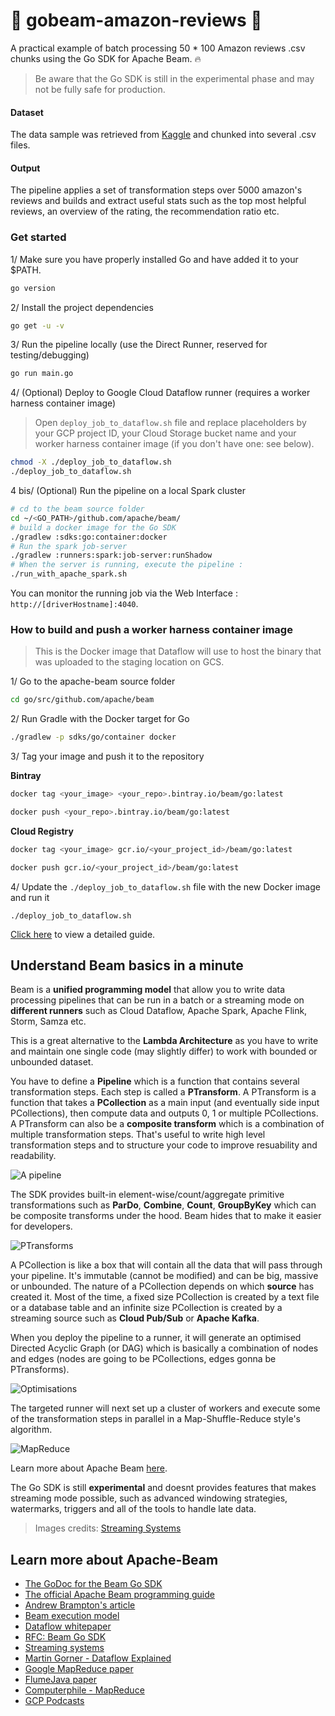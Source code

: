 # :eyes: gobeam-amazon-reviews :eyes:
A practical example of batch processing 50 * 100 Amazon reviews .csv chunks using the Go SDK for Apache Beam. :fire:

> Be aware that the Go SDK is still in the experimental phase and may not be fully safe for production.

#### Dataset

The data sample was retrieved from [Kaggle](https://www.kaggle.com/datafiniti/consumer-reviews-of-amazon-products/version/5#) and chunked into several .csv files.

#### Output

The pipeline applies a set of transformation steps over 5000 amazon's reviews and builds and extract useful stats such as the top most helpful reviews, an overview of the rating, the recommendation ratio etc.

### Get started

1/ Make sure you have properly installed Go and have added it to your $PATH.

```sh
go version
```

2/ Install the project dependencies

```sh
go get -u -v
```

3/ Run the pipeline locally (use the Direct Runner, reserved for testing/debugging)

```sh
go run main.go
```

4/ (Optional) Deploy to Google Cloud Dataflow runner (requires a worker harness container image)

> Open `deploy_job_to_dataflow.sh` file and replace placeholders by your GCP project ID, your Cloud Storage bucket name and your worker harness container image (if you don't have one: see below).

```sh
chmod -X ./deploy_job_to_dataflow.sh
./deploy_job_to_dataflow.sh
```

4 bis/ (Optional) Run the pipeline on a local Spark cluster

```sh
# cd to the beam source folder
cd ~/<GO_PATH>/github.com/apache/beam/
# build a docker image for the Go SDK
./gradlew :sdks:go:container:docker
# Run the spark job-server
./gradlew :runners:spark:job-server:runShadow
# When the server is running, execute the pipeline :
./run_with_apache_spark.sh
```

You can monitor the running job via the Web Interface : `http://[driverHostname]:4040`.

### How to build and push a worker harness container image

> This is the Docker image that Dataflow will use to host the binary that was uploaded to the staging location on GCS.

1/ Go to the apache-beam source folder

```sh
cd go/src/github.com/apache/beam
```

2/ Run Gradle with the Docker target for Go

```sh
./gradlew -p sdks/go/container docker
```

3/ Tag your image and push it to the repository

**Bintray**

```sh
docker tag <your_image> <your_repo>.bintray.io/beam/go:latest

docker push <your_repo>.bintray.io/beam/go:latest
```

**Cloud Registry**


```sh
docker tag <your_image> gcr.io/<your_project_id>/beam/go:latest

docker push gcr.io/<your_project_id>/beam/go:latest
```

4/ Update the `./deploy_job_to_dataflow.sh` file with the new Docker image and run it

```
./deploy_job_to_dataflow.sh
```

[Click here](https://github.com/apache/beam/blob/master/sdks/CONTAINERS.md) to view a detailed guide.


## Understand Beam basics in a minute

Beam is a **unified programming model** that allow you to write data processing pipelines that can be run in a batch or a streaming mode on **different runners** such as Cloud Dataflow, Apache Spark, Apache Flink, Storm, Samza etc.

This is a great alternative to the **Lambda Architecture** as you have to write and maintain one single code (may slightly differ) to work with bounded or unbounded dataset.

You have to define a **Pipeline** which is a function that contains several transformation steps. Each step is called a **PTransform**. A PTransform is a function that takes a **PCollection** as a main input (and eventually side input PCollections), then compute data and outputs 0, 1 or multiple PCollections.
A PTransform can also be a **composite transform** which is a combination of multiple transformation steps. That's useful to write high level transformation steps and to structure your code to improve resuability and readability.

![A pipeline](http://streamingsystems.net/static/images/figures/stsy_1009.png)

The SDK provides built-in element-wise/count/aggregate primitive transformations such as **ParDo**, **Combine**, **Count**, **GroupByKey** which can be composite transforms under the hood. Beam hides that to make it easier for developers.

![PTransforms](http://streamingsystems.net/static/images/figures/stsy_0202.png)

A PCollection is like a box that will contain all the data that will pass through your pipeline. It's immutable (cannot be modified) and can be big, massive or unbounded. The nature of a PCollection depends on which **source** has created it. Most of the time, a fixed size PCollection is created by a text file or a database table and an infinite size PCollection is created by a streaming source such as **Cloud Pub/Sub** or **Apache Kafka**.

When you deploy the pipeline to a runner, it will generate an optimised Directed Acyclic Graph (or DAG) which is basically a combination of nodes and edges (nodes are going to be PCollections, edges gonna be PTransforms).

![Optimisations](http://streamingsystems.net/static/images/figures/stsy_0503.png)

The targeted runner will next set up a cluster of workers and execute some of the transformation steps in parallel in a Map-Shuffle-Reduce style's algorithm.

![MapReduce](http://streamingsystems.net/static/images/figures/stsy_1003.png)

Learn more about Apache Beam [here](https://beam.apache.org/documentation/programming-guide/).

The Go SDK is still **experimental** and doesnt provides features that makes streaming mode possible, such as advanced windowing strategies, watermarks, triggers and all of the tools to handle late data.


> Images credits: [Streaming Systems](http://streamingsystems.net/)

## Learn more about Apache-Beam

* [The GoDoc for the Beam Go SDK](https://godoc.org/github.com/apache/beam/sdks/go/pkg/beam)
* [The official Apache Beam programming guide](https://beam.apache.org/documentation/programming-guide/)
* [Andrew Brampton's article](https://blog.bramp.net/post/2019/01/05/apache-beam-and-google-dataflow-in-go/)
* [Beam execution model](https://beam.apache.org/documentation/execution-model/)
* [Dataflow whitepaper](https://storage.googleapis.com/pub-tools-public-publication-data/pdf/43864.pdf)
* [RFC: Beam Go SDK](https://docs.google.com/document/d/1yjhttps://github.com/angulartist/gobeam-amazon-reviews/edit/master/README.md0_hxq2J1iestjFUUrm_BVQLsFxQiiqtcFhgodzIgM)
* [Streaming systems](http://streamingsystems.net/)
* [Martin Gorner - Dataflow Explained](https://www.youtube.com/watch?v=AZht1rkHIxk)
* [Google MapReduce paper](https://static.googleusercontent.com/media/research.google.com/en//archive/mapreduce-osdi04.pdf)
* [FlumeJava paper](https://static.googleusercontent.com/media/research.google.com/en//pubs/archive/35650.pdf)
* [Computerphile - MapReduce](https://www.youtube.com/watch?v=cvhKoniK5Uo)
* [GCP Podcasts](https://www.gcppodcast.com/search/?s=beam)

